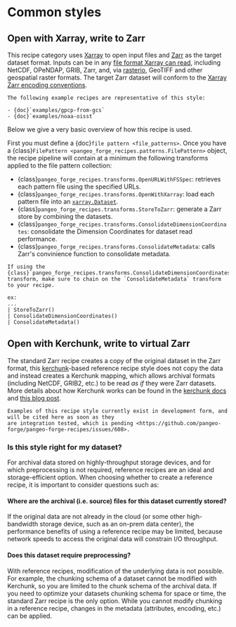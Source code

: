 # Common styles

## Open with Xarray, write to Zarr

This recipe category uses [Xarray](http://xarray.pydata.org/) to open input files and
[Zarr](https://zarr.readthedocs.io/) as the target dataset format. Inputs can be in any
[file format Xarray can read](http://xarray.pydata.org/en/latest/user-guide/io.html),
including NetCDF, OPeNDAP, GRIB, Zarr, and, via [rasterio](https://rasterio.readthedocs.io/),
GeoTIFF and other geospatial raster formats. The target Zarr dataset will conform to the
[Xarray Zarr encoding conventions](http://xarray.pydata.org/en/latest/internals/zarr-encoding-spec.html).

```{tip}
The following example recipes are representative of this style:

- {doc}`examples/gpcp-from-gcs`
- {doc}`examples/noaa-oisst`
```

Below we give a very basic overview of how this recipe is used.

First you must define a {doc}`file pattern <file_patterns>`.
Once you have a {class}`FilePattern <pangeo_forge_recipes.patterns.FilePattern>` object,
the recipe pipeline will contain at a minimum the following transforms applied to the file pattern collection:
* {class}`pangeo_forge_recipes.transforms.OpenURLWithFSSpec`: retrieves each pattern file using the specified URLs.
* {class}`pangeo_forge_recipes.transforms.OpenWithXarray`: load each pattern file into an [`xarray.Dataset`](https://docs.xarray.dev/en/stable/generated/xarray.Dataset.html).
* {class}`pangeo_forge_recipes.transforms.StoreToZarr`: generate a Zarr store by combining the datasets.
* {class}`pangeo_forge_recipes.transforms.ConsolidateDimensionCoordinates`: consolidate the Dimension Coordinates for dataset read performance.
* {class}`pangeo_forge_recipes.transforms.ConsolidateMetadata`: calls Zarr's convinience function to consolidate metadata.

```{tip}
If using the {class}`pangeo_forge_recipes.transforms.ConsolidateDimensionCoordinates` transform, make sure to chain on the `ConsolidateMetadata` transform to your recipe.

ex:
...
| StoreToZarr()
| ConsolidateDimensionCoordinates()
| ConsolidateMetadata()

```


## Open with Kerchunk, write to virtual Zarr

The standard Zarr recipe creates a copy of the original dataset in the Zarr format, this
[kerchunk](https://fsspec.github.io/kerchunk/)-based reference recipe style does not copy the
data and instead creates a Kerchunk mapping, which allows archival formats (including NetCDF, GRIB2, etc.) to be read _as if_ they were Zarr datasets. More details about how Kerchunk works can be found in the
[kerchunk docs](https://fsspec.github.io/kerchunk/detail.html) and
[this blog post](https://medium.com/pangeo/fake-it-until-you-make-it-reading-goes-netcdf4-data-on-aws-s3-as-zarr-for-rapid-data-access-61e33f8fe685).

```{note}
Examples of this recipe style currently exist in development form, and will be cited here as soon as they
are integration tested, which is pending <https://github.com/pangeo-forge/pangeo-forge-recipes/issues/608>.
```

### Is this style right for my dataset?

For archival data stored on highly-throughput storage devices, and for which
preprocessing is not required, reference recipes are an ideal and storage-efficient option.
When choosing whether to create a reference recipe, it is important to consider questions such as:

#### Where are the archival (i.e. source) files for this dataset currently stored?

If the original data are not already in the cloud (or some other high-bandwidth storage device,
such as an on-prem data center), the performance benefits of using a reference recipe may be limited,
because network speeds to access the original data will constrain I/O throughput.

#### Does this dataset require preprocessing?

With reference recipes, modification of the underlying data is not possible. For example, the
chunking schema of a dataset cannot be modified with Kerchunk, so you are limited to the chunk schema of the
archival data. If you need to optimize your datasets chunking schema for space or time, the standard Zarr
recipe is the only option. While you cannot modify chunking in a reference recipe, changes in the metadata
(attributes, encoding, etc.) can be applied.

